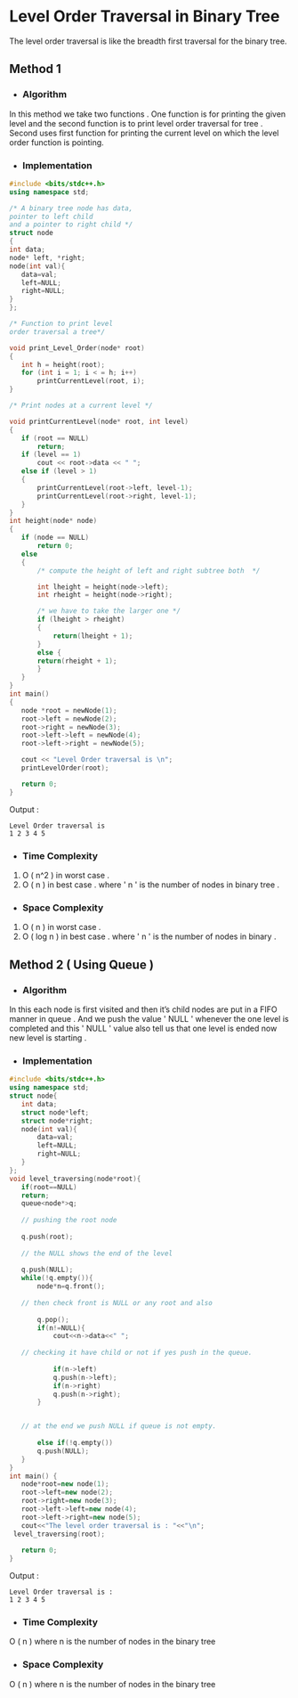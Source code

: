 # Level Order Traversal in Binary Tree
The level order traversal is like the breadth first traversal for the binary tree.

## Method 1
 - ### Algorithm
 In this method we take two functions . One function is for printing the given level and the second function is to print level order traversal for tree . Second uses first function for printing the current level on which the level order function is pointing.

 - ### Implementation
 ``` cpp
#include <bits/stdc++.h>
using namespace std;

/* A binary tree node has data,
pointer to left child
and a pointer to right child */
struct node
{   
int data;
node* left, *right;
node(int val){
    data=val;
    left=NULL;
    right=NULL;
}
};

/* Function to print level
order traversal a tree*/

void print_Level_Order(node* root)
{
	int h = height(root);
	for (int i = 1; i < = h; i++)
		printCurrentLevel(root, i);
}

/* Print nodes at a current level */

void printCurrentLevel(node* root, int level)
{
	if (root == NULL)
		return;
	if (level == 1)
		cout << root->data << " ";
	else if (level > 1)
	{
		printCurrentLevel(root->left, level-1);
		printCurrentLevel(root->right, level-1);
	}
}
int height(node* node)
{
	if (node == NULL)
		return 0;
	else
	{
		/* compute the height of left and right subtree both  */

		int lheight = height(node->left);
		int rheight = height(node->right);

		/* we have to take the larger one */
		if (lheight > rheight)
		{
			return(lheight + 1);
		}
		else {
		return(rheight + 1);
		}
	}
}
int main()
{
	node *root = newNode(1);
	root->left = newNode(2);
	root->right = newNode(3);
	root->left->left = newNode(4);
	root->left->right = newNode(5);

	cout << "Level Order traversal is \n";
	printLevelOrder(root);

	return 0;
}
 ```
 Output :
 ```
Level Order traversal is 
1 2 3 4 5 
 ```

- ### Time Complexity
1. O ( n^2 ) in worst case .
2. O ( n ) in best case . 
where ' n ' is the number of nodes in binary tree . 

- ### Space Complexity
1. O ( n ) in worst case .
2. O ( log n ) in best case .
where ' n '  is the number of nodes in binary . 
 
 ## Method 2 ( Using Queue )

 - ### Algorithm
 In this each node is first visited and then it’s child nodes are put in a FIFO manner in queue . And we push the value  ' NULL ' whenever the one level is completed and this ' NULL ' value also tell us that one level is ended now new level is starting . 

 - ### Implementation
 ``` cpp
#include <bits/stdc++.h>
using namespace std;
struct node{
    int data;
    struct node*left;
    struct node*right;
    node(int val){
        data=val;
        left=NULL;
        right=NULL;
    }
};
void level_traversing(node*root){
    if(root==NULL)
    return;
    queue<node*>q;
   
    // pushing the root node
    
    q.push(root);
    
    // the NULL shows the end of the level
    
    q.push(NULL); 
    while(!q.empty()){
        node*n=q.front(); 
        
    // then check front is NULL or any root and also
        
        q.pop();
        if(n!=NULL){
            cout<<n->data<<" ";
            
    // checking it have child or not if yes push in the queue.
            
            if(n->left)
            q.push(n->left);
            if(n->right)
            q.push(n->right);
        }


    // at the end we push NULL if queue is not empty.    
        
        else if(!q.empty())
        q.push(NULL);
    }
}
int main() {
	node*root=new node(1);
	root->left=new node(2);
	root->right=new node(3);
	root->left->left=new node(4);
	root->left->right=new node(5);
	cout<<"The level order traversal is : "<<"\n";    
  level_traversing(root);
	
    return 0;
}
```
Output : 
```
Level Order traversal is :  
1 2 3 4 5 
```
- ### Time Complexity
O ( n ) where n is the number of nodes in the binary tree 

- ### Space Complexity
O ( n ) where n is the number of nodes in the binary tree
